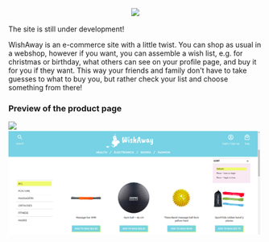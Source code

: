 <p align="center">
  <img src="./public/logo-wishaway.svg" width="500">
</p>

The site is still under development!

WishAway is an e-commerce site with a little twist. You can shop as usual in a webshop, however if you want, you can assemble a wish list, e.g. for christmas or birthday, what others can see on your profile page, and buy it for you if they want. This way your friends and family don't have to take guesses to what to buy you, but rather check your list and choose something from there!

### Preview of the product page

<img src="./public/wishaway-prod-headig.png" width="500">

<img src="./public/wishaway-products.png" width="500">
